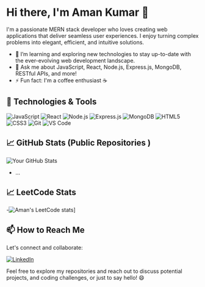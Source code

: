 # Hi there, I'm Aman Kumar 👋

I'm a passionate MERN stack developer who loves creating web applications that deliver seamless user experiences. I enjoy turning complex problems into elegant, efficient, and intuitive solutions.

- 🌱 I’m learning and exploring new technologies to stay up-to-date with the ever-evolving web development landscape.
- 💬 Ask me about JavaScript, React, Node.js, Express.js, MongoDB, RESTful APIs, and more!
- ⚡ Fun fact: I'm a coffee enthusiast ☕

## 🔧 Technologies & Tools

![JavaScript](https://img.shields.io/badge/-JavaScript-black?style=flat-square&logo=javascript)
![React](https://img.shields.io/badge/-React-black?style=flat-square&logo=react)
![Node.js](https://img.shields.io/badge/-Node.js-black?style=flat-square&logo=node.js)
![Express.js](https://img.shields.io/badge/-Express.js-black?style=flat-square&logo=express)
![MongoDB](https://img.shields.io/badge/-MongoDB-black?style=flat-square&logo=mongodb)
![HTML5](https://img.shields.io/badge/-HTML5-black?style=flat-square&logo=html5)
![CSS3](https://img.shields.io/badge/-CSS3-black?style=flat-square&logo=css3)
![Git](https://img.shields.io/badge/-Git-black?style=flat-square&logo=git)
![VS Code](https://img.shields.io/badge/-VS%20Code-black?style=flat-square&logo=visual-studio-code)

## 📈 GitHub Stats (Public Repositories )

![Your GitHub Stats](https://github-readme-stats.vercel.app/api?username=akumar2334&show_icons=true&theme=dark)


- ...
## 📈 LeetCode Stats 
-![Aman's LeetCode stats](https://leetcode-stats-six.vercel.app/?username=akumar2334&theme=dark)]

## 📫 How to Reach Me

Let's connect and collaborate:

[![LinkedIn](https://img.shields.io/badge/-LinkedIn-blue?style=flat-square&logo=linkedin)](https://www.linkedin.com/in/ak2334/)


Feel free to explore my repositories and reach out to discuss potential projects, and coding challenges, or just to say hello! 😄
